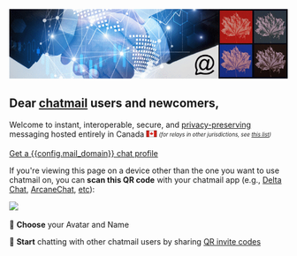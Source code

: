 
<img class="banner" src="collage-top.png"/>

## Dear [chatmail](https://chatmail.at) users and newcomers, 

Welcome to instant, interoperable, secure, and [privacy-preserving](privacy.html) messaging
hosted entirely in Canada <img src="1f1e8-1f1e6-sm.png"/>
<sub><sup>*(for relays in other jurisdictions, see [this list](https://chatmail.at/relays))*</sup></sub>

<a class="cta-button" href="DCACCOUNT:https://{{ config.mail_domain }}/new">Get a {{config.mail_domain}} chat profile</a>

If you're viewing this page on a device other than the one you want to use chatmail on,
you can **scan this QR code** with your chatmail app (e.g., [Delta Chat](https://delta.chat/en/download), [ArcaneChat](https://arcanechat.me/#download), [etc](https://chatmail.at/clients)):

<a href="DCACCOUNT:https://{{ config.mail_domain }}/new">
    <img width=300 style="float: none;" src="qr-chatmail-invite-{{config.mail_domain}}.png" /></a>

🐣 **Choose** your Avatar and Name

💬 **Start** chatting with other chatmail users by sharing [QR invite codes](https://delta.chat/en/help#howtoe2ee)
